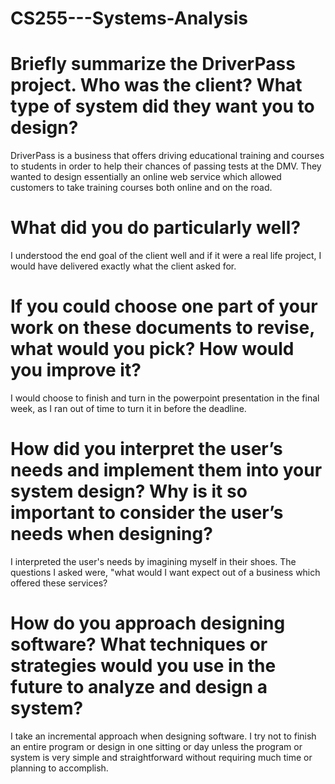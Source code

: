 # CS255---Systems-Analysis
# Briefly summarize the DriverPass project. Who was the client? What type of system did they want you to design?

DriverPass is a business that offers driving educational training and courses to students in order to help their chances of passing tests at the DMV. They wanted to design essentially an online web service which allowed customers to take training courses both online and on the road.

# What did you do particularly well?

I understood the end goal of the client well and if it were a real life project, I would have delivered exactly what the client asked for.

# If you could choose one part of your work on these documents to revise, what would you pick? How would you improve it?

I would choose to finish and turn in the powerpoint presentation in the final week, as I ran out of time to turn it in before the deadline.

# How did you interpret the user’s needs and implement them into your system design? Why is it so important to consider the user’s needs when designing?

I interpreted the user's needs by imagining myself in their shoes. The questions I asked were, "what would I want expect out of a business which offered these services? 

# How do you approach designing software? What techniques or strategies would you use in the future to analyze and design a system?

I take an incremental approach when designing software. I try not to finish an entire program or design in one sitting or day unless the program or system is very simple and straightforward without requiring much time or planning to accomplish. 



